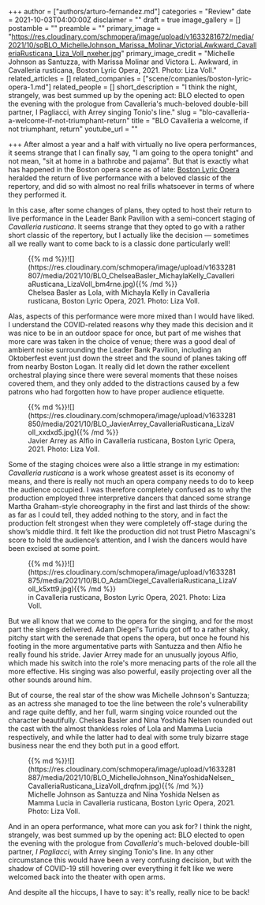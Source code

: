 +++
author = ["authors/arturo-fernandez.md"]
categories = "Review"
date = 2021-10-03T04:00:00Z
disclaimer = ""
draft = true
image_gallery = []
postamble = ""
preamble = ""
primary_image = "https://res.cloudinary.com/schmopera/image/upload/v1633281672/media/2021/10/sqBLO_MichelleJohnson_Marissa_Molinar_VictoriaLAwkward_CavalleriaRusticana_Liza_Voll_nxeher.jpg"
primary_image_credit = "Michelle Johnson as Santuzza, with Marissa Molinar and Victora L. Awkward, in Cavalleria rusticana, Boston Lyric Opera, 2021. Photo: Liza Voll."
related_articles = []
related_companies = ["scene/companies/boston-lyric-opera-1.md"]
related_people = []
short_description = "I think the night, strangely, was best summed up by the opening act: BLO elected to open the evening with the prologue from Cavalleria's much-beloved double-bill partner, I Pagliacci, with Arrey singing Tonio's line."
slug = "blo-cavalleria-a-welcome-if-not-triumphant-return"
title = "BLO Cavalleria a welcome, if not triumphant, return"
youtube_url = ""

+++
After almost a year and a half with virtually no live opera performances, it seems strange that I can finally say, "I am going to the opera tonight" and not mean, "sit at home in a bathrobe and pajama". But that is exactly what has happened in the Boston opera scene as of late: [Boston Lyric Opera](/scene/companies/boston-lyric-opera/) heralded the return of live performance with a beloved classic of the repertory, and did so with almost no real frills whatsoever in terms of where they performed it.

In this case, after some changes of plans, they opted to host their return to live performance in the Leader Bank Pavilion with a semi-concert staging of _Cavalleria rusticana_. It seems strange that they opted to go with a rather short classic of the repertory, but I actually like the decision — sometimes all we really want to come back to is a classic done particularly well!

<figure data-type="image">{{% md %}}![](https://res.cloudinary.com/schmopera/image/upload/v1633281807/media/2021/10/BLO_ChelseaBasler_MichaylaKelly_CavalleriaRusticana_LizaVoll_bm4rne.jpg){{% /md %}}

<figcaption>Chelsea Basler as Lola, with Michayla Kelly in Cavalleria rusticana, Boston Lyric Opera, 2021. Photo: Liza Voll.</figcaption>

</figure>

Alas, aspects of this performance were more mixed than I would have liked. I understand the COVID-related reasons why they made this decision and it was nice to be in an outdoor space for once, but part of me wishes that more care was taken in the choice of venue; there was a good deal of ambient noise surrounding the Leader Bank Pavilion, including an Oktoberfest event just down the street and the sound of planes taking off from nearby Boston Logan. It really did let down the rather excellent orchestral playing since there were several moments that these noises covered them, and they only added to the distractions caused by a few patrons who had forgotten how to have proper audience etiquette.

<figure data-type="image">{{% md %}}![](https://res.cloudinary.com/schmopera/image/upload/v1633281850/media/2021/10/BLO_JavierArrey_CavalleriaRusticana_LizaVoll_xxdxd5.jpg){{% /md %}}

<figcaption>Javier Arrey as Alfio in Cavalleria rusticana, Boston Lyric Opera, 2021. Photo: Liza Voll.</figcaption>

</figure>

Some of the staging choices were also a little strange in my estimation: _Cavalleria rusticana_ is a work whose greatest asset is its economy of means, and there is really not much an opera company needs to do to keep the audience occupied. I was therefore completely confused as to why the production employed three interpretive dancers that danced some strange Martha Graham-style choreography in the first and last thirds of the show: as far as I could tell, they added nothing to the story, and in fact the production felt strongest when they were completely off-stage during the show’s middle third. It felt like the production did not trust Pietro Mascagni's score to hold the audience’s attention, and I wish the dancers would have been excised at some point.

<figure data-type="image">{{% md %}}![](https://res.cloudinary.com/schmopera/image/upload/v1633281875/media/2021/10/BLO_AdamDiegel_CavalleriaRusticana_LizaVoll_k5xtt9.jpg){{% /md %}}

<figcaption>in Cavalleria rusticana, Boston Lyric Opera, 2021. Photo: Liza Voll.</figcaption>

</figure>

But we all know that we come to the opera for the singing, and for the most part the singers delivered. Adam Diegel's Turridu got off to a rather shaky, pitchy start with the serenade that opens the opera, but once he found his footing in the more argumentative parts with Santuzza and then Alfio he really found his stride. Javier Arrey made for an unusually joyous Alfio, which made his switch into the role's more menacing parts of the role all the more effective. His singing was also powerful, easily projecting over all the other sounds around him. 

But of course, the real star of the show was Michelle Johnson's Santuzza; as an actress she managed to toe the line between the role's vulnerability and rage quite deftly, and her full, warm singing voice rounded out the character beautifully. Chelsea Basler and Nina Yoshida Nelsen rounded out the cast with the almost thankless roles of Lola and Mamma Lucia respectively, and while the latter had to deal with some truly bizarre stage business near the end they both put in a good effort.

<figure data-type="image">{{% md %}}![](https://res.cloudinary.com/schmopera/image/upload/v1633281887/media/2021/10/BLO_MichelleJohnson_NinaYoshidaNelsen_CavalleriaRusticana_LizaVoll_drqfnm.jpg){{% /md %}}

<figcaption>Michelle Johnson as Santuzza and Nina Yoshida Nelsen as Mamma Lucia in Cavalleria rusticana, Boston Lyric Opera, 2021. Photo: Liza Voll.</figcaption>

</figure>

And in an opera performance, what more can you ask for? I think the night, strangely, was best summed up by the opening act: BLO elected to open the evening with the prologue from _Cavalleria_'s much-beloved double-bill partner, _I Pagliacci_, with Arrey singing Tonio's line. In any other circumstance this would have been a very confusing decision, but with the shadow of COVID-19 still hovering over everything it felt like we were welcomed back into the theater with open arms.

And despite all the hiccups, I have to say: it's really, really nice to be back!